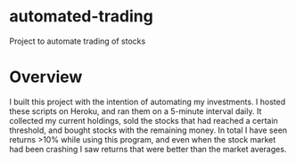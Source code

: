 # automated-trading
Project to automate trading of stocks

# Overview
I built this project with the intention of automating my investments. I hosted these scripts on Heroku, and ran them on a 5-minute interval daily. It collected my current holdings, sold the stocks that had reached a certain threshold, and bought stocks with the remaining money. In total I have seen returns >10% while using this program, and even when the stock market had been crashing I saw returns that were better than the market averages.  
